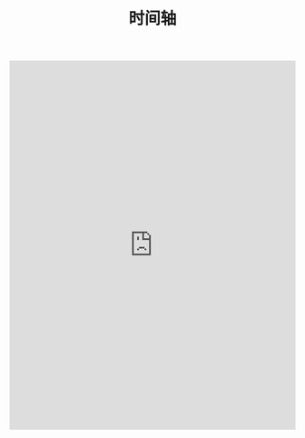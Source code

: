 ﻿---
layout:     post
title:      时间轴
category: u3d
description: 时间轴
---
<iframe src='http://cdn.knightlab.com/libs/timeline/latest/embed/index.html?source=0ArC4MTFgUulkdHJQR1pUak12Q2U5NzZTMWkzRWJmN2c&font=Bevan-PotanoSans&maptype=toner&lang=zh-cn&height=650' width='100%' height='650' frameborder='0'></iframe>